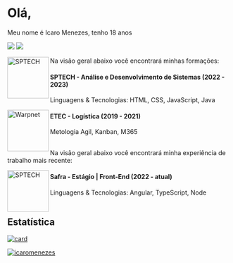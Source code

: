 <h1>Olá,</h1>
 </p> Meu nome é Icaro Menezes, tenho 18 anos</p>
<p align="left">
  <a href="https://img.shields.io/badge/-Linkedin-0e76a8?style=flat-square&logo=Linkedin&logoColor=white&link=https://www.linkedin.com/in/icaro-menezes-290a77243" alt="Linkedin">
  <img src="https://img.shields.io/badge/-Linkedin-0e76a8?style=flat-square&logo=Linkedin&logoColor=white&link=https://www.linkedin.com/in/icaro-menezes-290a77243/" /></a>
  <a href="https://www.instagram.com/ikaros_php/" alt="Instagram">
  <img src="https://img.shields.io/badge/-Instagram-DF0174?style=flat-square&labelColor=DF0174&logo=instagram&logoColor=white&link=https://www.instagram.com/ikaros_php/"/></a>
</p>  
Na visão geral abaixo você encontrará minhas formações:
<img align="left" height="94px" width="94px" alt="SPTECH" src="https://pbs.twimg.com/profile_images/1462840633400467457/gtKFcsdc_400x400.jpg"/>
<h4>SPTECH - Análise e Desenvolvimento de Sistemas (2022 - 2023)</h4>
<p>Linguagens & Tecnologias: HTML, CSS, JavaScript, Java</p>
</ br>
<img align="left" height="94px" width="94px" alt="Warpnet" src="http://etecperuibe.com.br/wp-content/uploads/2021/02/CPS.jpg"/>
<h4>ETEC - Logística (2019 - 2021)</h4>
<p>Metologia Agil, Kanban, M365</ p>
</br></br>
<p>Na visão geral abaixo você encontrará minha experiência de trabalho mais recente:</p>
<img align="left" height="94px" width="94px" alt="SPTECH" src="https://cdn.theorg.com/0223d38a-0ef8-4ed7-bd58-4a543422186b_thumb.jpg"/>
<h4>Safra - Estágio | Front-End (2022 - atual)</h4>
<p>Linguagens & Tecnologias: Angular, TypeScript, Node
</br></br>
<h2>Estatística</h2>

[![card](https://github-readme-stats.vercel.app/api?username=icaromenezes&theme=tokyonight&show_icons=true)](https://github.com/anuraghazra/github-readme-stats)

[![icaromenezes](https://github-readme-stats.vercel.app/api/top-langs/?username=icaromenezes&hide=html&layout=compact&theme=tokyonight)](https://github.com/anuraghazra/github-readme-stats)


